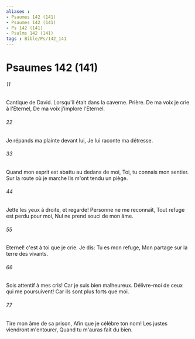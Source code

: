```yaml
---
aliases : 
- Psaumes 142 (141)
- Psaumes 142 (141)
- Ps 142 (141)
- Psalms 142 (141)
tags : Bible/Ps/142_141
---
```


# Psaumes 142 (141)

###### 11
Cantique de David. Lorsqu'il était dans la caverne. Prière. De ma voix je crie à l'Eternel, De ma voix j'implore l'Eternel.
###### 22
Je répands ma plainte devant lui, Je lui raconte ma détresse.
###### 33
Quand mon esprit est abattu au dedans de moi, Toi, tu connais mon sentier. Sur la route où je marche Ils m'ont tendu un piège.
###### 44
Jette les yeux à droite, et regarde! Personne ne me reconnaît, Tout refuge est perdu pour moi, Nul ne prend souci de mon âme.
###### 55
Eternel! c'est à toi que je crie. Je dis: Tu es mon refuge, Mon partage sur la terre des vivants.
###### 66
Sois attentif à mes cris! Car je suis bien malheureux. Délivre-moi de ceux qui me poursuivent! Car ils sont plus forts que moi.
###### 77
Tire mon âme de sa prison, Afin que je célèbre ton nom! Les justes viendront m'entourer, Quand tu m'auras fait du bien.
